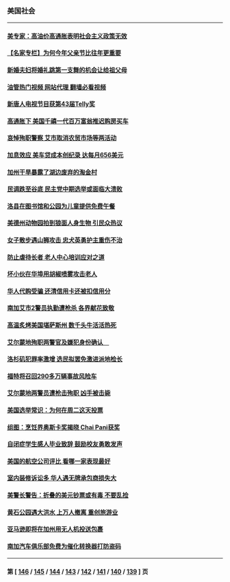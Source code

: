 ### 美国社会
---
#### [美专家：高油价高通胀表明社会主义政策无效](../../pages/ncid1078160/n13761170.md?06180445) 
#### [【名家专栏】为何今年父亲节比往年更重要](../../pages/ncid1078160/n13761753.md?06180445) 
#### [新婚夫妇将婚礼跳第一支舞的机会让给祖父母](../../pages/ncid1078160/n13761577.md?06180445) 
#### [油管热门视频 网站代理 翻墙必看视频](http://209.222.30.114:81/youtube.html?06180445)
#### [新唐人电视节目获第43届Telly奖](../../pages/ncid1078160/n13761771.md?06180445) 
#### [高通胀下 美国千禧一代百万富翁推迟购房买车](../../pages/ncid1078160/n13761340.md?06180445) 
#### [哀悼殉职警察 艾市取消农贸市场等两活动](../../pages/ncid1078160/n13761238.md?06180445) 
#### [加息效应 美车贷成本创纪录 达每月656美元](../../pages/ncid1078160/n13761198.md?06180445) 
#### [加州干旱暴露了湖边废弃的淘金村](../../pages/ncid1078160/n13761141.md?06180445) 
#### [民调跌至谷底 民主党中期选举或面临大溃败](../../pages/ncid1078160/n13761069.md?06180445) 
#### [洛县在图书馆和公园为儿童提供免费午餐](../../pages/ncid1078160/n13761128.md?06180445) 
#### [美德州动物园拍到狼面人身生物 引民众热议](../../pages/ncid1078160/n13760841.md?06180445) 
#### [女子散步遇山狮攻击 忠犬英勇护主重伤不治](../../pages/ncid1078160/n13760817.md?06180445) 
#### [防止虐待长者 老人中心培训应对之道](../../pages/ncid1078160/n13760706.md?06180445) 
#### [坏小伙在华埠用胡椒喷雾攻击老人](../../pages/ncid1078160/n13760695.md?06180445) 
#### [华人代购受骗 还清信用卡还被扣信用分](../../pages/ncid1078160/n13760578.md?06180445) 
#### [南加艾市2警员执勤遭枪杀 各界献花致敬](../../pages/ncid1078160/n13760556.md?06180445) 
#### [高温炙烤美国堪萨斯州 数千头牛活活热死](../../pages/ncid1078160/n13760449.md?06180445) 
#### [艾尔蒙地殉职两警官及嫌犯身份确认　](../../pages/ncid1078160/n13760459.md?06180445) 
#### [洛杉矶犯罪率激增 选民拟罢免激进派地检长](../../pages/ncid1078160/n13760376.md?06180445) 
#### [福特将召回290多万辆事故风险车](../../pages/ncid1078160/n13760438.md?06180445) 
#### [艾尔蒙地两警员遭枪击殉职 凶手被击毙](../../pages/ncid1078160/n13760385.md?06180445) 
#### [美国选举常识：为何在周二这天投票](../../pages/ncid1078160/n13749593.md?06180445) 
#### [组图：烹饪界奥斯卡奖揭晓 Chai Pani获奖](../../pages/ncid1078160/n13760046.md?06180445) 
#### [自闭症学生感人毕业致辞 鼓励校友勇敢发声](../../pages/ncid1078160/n13760236.md?06180445) 
#### [美国的航空公司评比 看哪一家表现最好](../../pages/ncid1078160/n13760042.md?06180445) 
#### [室内装修诉讼多 华人遇无牌承包商损失大](../../pages/ncid1078160/n13759882.md?06180445) 
#### [美警长警告：折叠的美元钞票或有毒 不要乱捡](../../pages/ncid1078160/n13759820.md?06180445) 
#### [黄石公园遇大洪水 上万人撤离 重创旅游业](../../pages/ncid1078160/n13759794.md?06180445) 
#### [亚马逊即将在加州用无人机投送包裹](../../pages/ncid1078160/n13759796.md?06180445) 
#### [南加汽车俱乐部免费为催化转换器打防盗码](../../pages/ncid1078160/n13759783.md?06180445) 

---
#### 第 [ [146](./146.md?06180445) / [145](./145.md?06180445) / [144](./144.md?06180445) / [143](./143.md?06180445) / [142](./142.md?06180445) / [141](./141.md?06180445) / [140](./140.md?06180445) / [139](./139.md?06180445) ] 页
